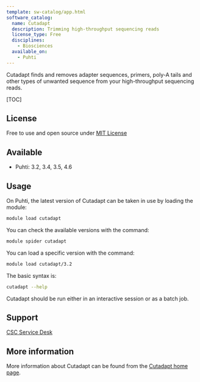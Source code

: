 ```yaml
---
template: sw-catalog/app.html
software_catalog:
  name: Cutadapt
  description: Trimming high-throughput sequencing reads
  license_type: Free
  disciplines:
    - Biosciences
  available_on:
    - Puhti
---
```


Cutadapt finds and removes adapter sequences, primers, poly-A tails and other types of 
unwanted sequence from your high-throughput sequencing reads.

[TOC]

## License

Free to use and open source under [MIT License](https://github.com/marcelm/cutadapt/blob/main/LICENSE)

## Available

- Puhti: 3.2, 3.4, 3.5, 4.6

## Usage

On Puhti, the latest version of Cutadapt can be taken in use by loading the module:

```bash
module load cutadapt
```

You can check the available versions with the command:

```bash
module spider cutadapt
```

You can load a specific version with the command:

```bash
module load cutadapt/3.2
```

The basic syntax is:

```bash
cutadapt --help
```

Cutadapt should be run either in an interactive session or as a batch job.

## Support

[CSC Service Desk](../support/contact.md)

## More information

More information about Cutadapt can be found from the [Cutadapt home page](https://cutadapt.readthedocs.io/en/stable/).
